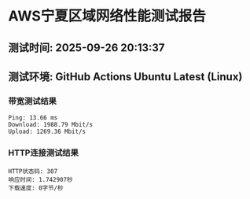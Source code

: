 # AWS宁夏区域网络性能测试报告
## 测试时间: 2025-09-26 20:13:37
## 测试环境: GitHub Actions Ubuntu Latest (Linux)

### 带宽测试结果
```
Ping: 13.66 ms
Download: 1988.79 Mbit/s
Upload: 1269.36 Mbit/s
```

### HTTP连接测试结果
```
HTTP状态码: 307
响应时间: 1.742907秒
下载速度: 0字节/秒
```

